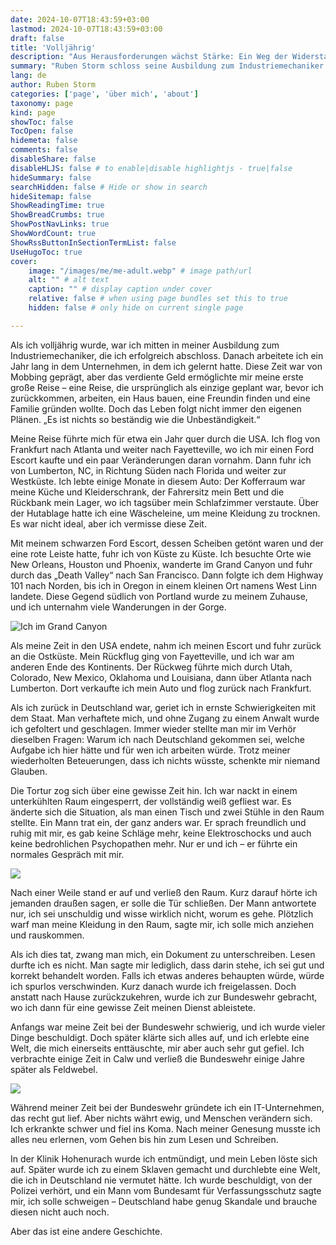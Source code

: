 ```yaml
---
date: 2024-10-07T18:43:59+03:00
lastmod: 2024-10-07T18:43:59+03:00
draft: false
title: 'Volljährig'
description: "Aus Herausforderungen wächst Stärke: Ein Weg der Widerstandskraft."
summary: "Ruben Storm schloss seine Ausbildung zum Industriemechaniker erfolgreich ab und finanzierte mit seinem Verdienst eine einjährige Reise durch die USA, während der er in einem umgebauten Auto lebte. Nach seiner Rückkehr nach Deutschland wurde er fälschlicherweise verhaftet und gefoltert, bevor er später seinen Dienst bei der Bundeswehr antrat. Er gründete ein erfolgreiches IT-Unternehmen, fiel jedoch ins Koma, was eine schwierige Genesung zur Folge hatte. Trotz dieser Widrigkeiten ist Rubens Geschichte eine von Widerstandskraft."
lang: de
author: Ruben Storm
categories: ['page', 'über mich', 'about']
taxonomy: page
kind: page
showToc: false
TocOpen: false
hidemeta: false
comments: false
disableShare: false
disableHLJS: false # to enable|disable highlightjs - true|false
hideSummary: false
searchHidden: false # Hide or show in search
hideSitemap: false
ShowReadingTime: true
ShowBreadCrumbs: true
ShowPostNavLinks: true
ShowWordCount: true
ShowRssButtonInSectionTermList: false
UseHugoToc: true
cover:
    image: "/images/me/me-adult.webp" # image path/url
    alt: "" # alt text
    caption: "" # display caption under cover
    relative: false # when using page bundles set this to true
    hidden: false # only hide on current single page

---
```


Als ich volljährig wurde, war ich mitten in meiner Ausbildung zum Industriemechaniker, die ich erfolgreich abschloss. Danach arbeitete ich ein Jahr lang in dem Unternehmen, in dem ich gelernt hatte. Diese Zeit war von Mobbing geprägt, aber das verdiente Geld ermöglichte mir meine erste große Reise – eine Reise, die ursprünglich als einzige geplant war, bevor ich zurückkommen, arbeiten, ein Haus bauen, eine Freundin finden und eine Familie gründen wollte. Doch das Leben folgt nicht immer den eigenen Plänen. „Es ist nichts so beständig wie die Unbeständigkeit.“

Meine Reise führte mich für etwa ein Jahr quer durch die USA. Ich flog von Frankfurt nach Atlanta und weiter nach Fayetteville, wo ich mir einen Ford Escort kaufte und ein paar Veränderungen daran vornahm. Dann fuhr ich von Lumberton, NC, in Richtung Süden nach Florida und weiter zur Westküste. Ich lebte einige Monate in diesem Auto: Der Kofferraum war meine Küche und Kleiderschrank, der Fahrersitz mein Bett und die Rückbank mein Lager, wo ich tagsüber mein Schlafzimmer verstaute. Über der Hutablage hatte ich eine Wäscheleine, um meine Kleidung zu trocknen. Es war nicht ideal, aber ich vermisse diese Zeit.

Mit meinem schwarzen Ford Escort, dessen Scheiben getönt waren und der eine rote Leiste hatte, fuhr ich von Küste zu Küste. Ich besuchte Orte wie New Orleans, Houston und Phoenix, wanderte im Grand Canyon und fuhr durch das „Death Valley“ nach San Francisco. Dann folgte ich dem Highway 101 nach Norden, bis ich in Oregon in einem kleinen Ort namens West Linn landete. Diese Gegend südlich von Portland wurde zu meinem Zuhause, und ich unternahm viele Wanderungen in der Gorge.

![Ich im Grand Canyon][defMeGrandCanyon]

Als meine Zeit in den USA endete, nahm ich meinen Escort und fuhr zurück an die Ostküste. Mein Rückflug ging von Fayetteville, und ich war am anderen Ende des Kontinents. Der Rückweg führte mich durch Utah, Colorado, New Mexico, Oklahoma und Louisiana, dann über Atlanta nach Lumberton. Dort verkaufte ich mein Auto und flog zurück nach Frankfurt.

Als ich zurück in Deutschland war, geriet ich in ernste Schwierigkeiten mit dem Staat. Man verhaftete mich, und ohne Zugang zu einem Anwalt wurde ich gefoltert und geschlagen. Immer wieder stellte man mir im Verhör dieselben Fragen: Warum ich nach Deutschland gekommen sei, welche Aufgabe ich hier hätte und für wen ich arbeiten würde. Trotz meiner wiederholten Beteuerungen, dass ich nichts wüsste, schenkte mir niemand Glauben.

Die Tortur zog sich über eine gewisse Zeit hin. Ich war nackt in einem unterkühlten Raum eingesperrt, der vollständig weiß gefliest war. Es änderte sich die Situation, als man einen Tisch und zwei Stühle in den Raum stellte. Ein Mann trat ein, der ganz anders war. Er sprach freundlich und ruhig mit mir, es gab keine Schläge mehr, keine Elektroschocks und auch keine bedrohlichen Psychopathen mehr. Nur er und ich – er führte ein normales Gespräch mit mir.

![][defMeBundeswehr]

Nach einer Weile stand er auf und verließ den Raum. Kurz darauf hörte ich jemanden draußen sagen, er solle die Tür schließen. Der Mann antwortete nur, ich sei unschuldig und wisse wirklich nicht, worum es gehe. Plötzlich warf man meine Kleidung in den Raum, sagte mir, ich solle mich anziehen und rauskommen.

Als ich dies tat, zwang man mich, ein Dokument zu unterschreiben. Lesen durfte ich es nicht. Man sagte mir lediglich, dass darin stehe, ich sei gut und korrekt behandelt worden. Falls ich etwas anderes behaupten würde, würde ich spurlos verschwinden. Kurz danach wurde ich freigelassen. Doch anstatt nach Hause zurückzukehren, wurde ich zur Bundeswehr gebracht, wo ich dann für eine gewisse Zeit meinen Dienst ableistete.

Anfangs war meine Zeit bei der Bundeswehr schwierig, und ich wurde vieler Dinge beschuldigt. Doch später klärte sich alles auf, und ich erlebte eine Welt, die mich einerseits enttäuschte, mir aber auch sehr gut gefiel. Ich verbrachte einige Zeit in Calw und verließ die Bundeswehr einige Jahre später als Feldwebel. 

![][defMewithCat]

Während meiner Zeit bei der Bundeswehr gründete ich ein IT-Unternehmen, das recht gut lief. Aber nichts währt ewig, und Menschen verändern sich. Ich erkrankte schwer und fiel ins Koma. Nach meiner Genesung musste ich alles neu erlernen, vom Gehen bis hin zum Lesen und Schreiben.

In der Klinik Hohenurach wurde ich entmündigt, und mein Leben löste sich auf. Später wurde ich zu einem Sklaven gemacht und durchlebte eine Welt, die ich in Deutschland nie vermutet hätte. Ich wurde beschuldigt, von der Polizei verhört, und ein Mann vom Bundesamt für Verfassungsschutz sagte mir, ich solle schweigen – Deutschland habe genug Skandale und brauche diesen nicht auch noch.

Aber das ist eine andere Geschichte.



[defMeGrandCanyon]: /images/me/me-grand-canyon.webp
[defMeBundeswehr]: /images/me/military-team.webp
[defMewithCat]: /images/me/me-cat.webp